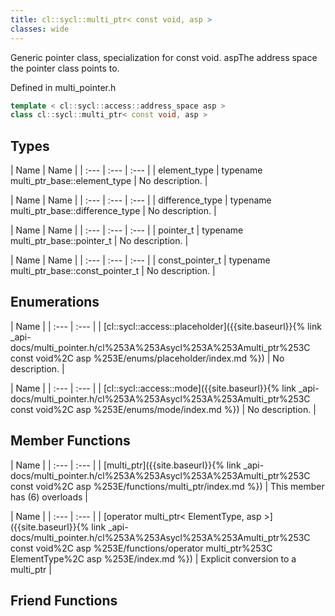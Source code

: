 ```yaml
---
title: cl::sycl::multi_ptr< const void, asp >
classes: wide
---
```



Generic pointer class, specialization for const void. aspThe address space the pointer class points to. 

Defined in multi_pointer.h

```cpp
template < cl::sycl::access::address_space asp >
class cl::sycl::multi_ptr< const void, asp >
```

## Types

  | Name | Name |
| :--- | :--- | :--- |
| element_type | typename multi_ptr_base::element_type | No description. |

  | Name | Name |
| :--- | :--- | :--- |
| difference_type | typename multi_ptr_base::difference_type | No description. |

  | Name | Name |
| :--- | :--- | :--- |
| pointer_t | typename multi_ptr_base::pointer_t | No description. |

  | Name | Name |
| :--- | :--- | :--- |
| const_pointer_t | typename multi_ptr_base::const_pointer_t | No description. |

## Enumerations

  | Name |
| :--- | :--- |
| [cl::sycl::access::placeholder]({{site.baseurl}}{% link _api-docs/multi_pointer.h/cl%253A%253Asycl%253A%253Amulti_ptr%253C const void%2C asp %253E/enums/placeholder/index.md %}) | No description. |

  | Name |
| :--- | :--- |
| [cl::sycl::access::mode]({{site.baseurl}}{% link _api-docs/multi_pointer.h/cl%253A%253Asycl%253A%253Amulti_ptr%253C const void%2C asp %253E/enums/mode/index.md %}) | No description. |

## Member Functions

  | Name |
| :--- | :--- |
| [multi\_ptr]({{site.baseurl}}{% link _api-docs/multi_pointer.h/cl%253A%253Asycl%253A%253Amulti_ptr%253C const void%2C asp %253E/functions/multi_ptr/index.md %}) | This member has (6) overloads |

  | Name |
| :--- | :--- |
| [operator multi\_ptr< ElementType, asp >]({{site.baseurl}}{% link _api-docs/multi_pointer.h/cl%253A%253Asycl%253A%253Amulti_ptr%253C const void%2C asp %253E/functions/operator multi_ptr%253C ElementType%2C asp %253E/index.md %}) | Explicit conversion to a multi_ptr<ElementType>  |


## Friend Functions

